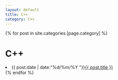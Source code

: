 ```yaml
---
layout: default
title: C++
category: C++
---
```

<div class="category">
{% for post in site.categories.[page.category] %}
	<h1>C++</h1>
	<li>{{ post.date | date:"%d/%m/%Y "}}<a href="{{ post.url }}">{{ post.title }}</a></li>
{% endfor %}
</div>
